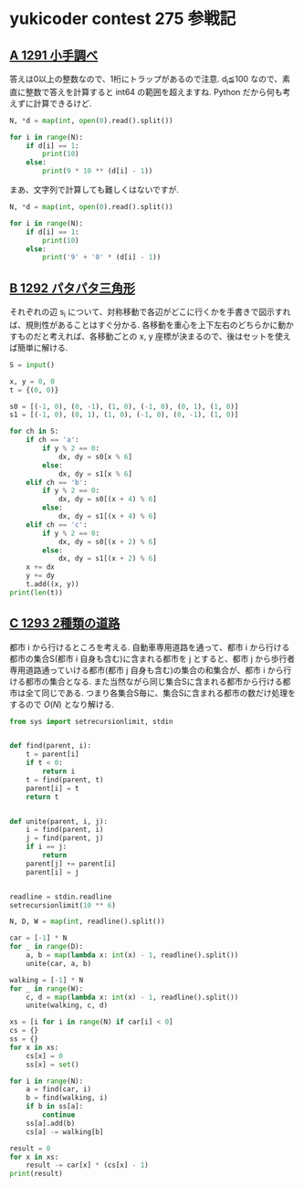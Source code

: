 # yukicoder contest 275 参戦記

## [A 1291 小手調べ](https://yukicoder.me/problems/no/1291)

答えは0以上の整数なので、1桁にトラップがあるので注意. d<sub>i</sub>≦100 なので、素直に整数で答えを計算すると int64 の範囲を超えますね. Python だから何も考えずに計算できるけど.

```python
N, *d = map(int, open(0).read().split())

for i in range(N):
    if d[i] == 1:
        print(10)
    else:
        print(9 * 10 ** (d[i] - 1))
```

まあ、文字列で計算しても難しくはないですが.

```python
N, *d = map(int, open(0).read().split())

for i in range(N):
    if d[i] == 1:
        print(10)
    else:
        print('9' + '0' * (d[i] - 1))
```

## [B 1292 パタパタ三角形](https://yukicoder.me/problems/no/1292)

それぞれの辺 s<sub>i</sub> について、対称移動で各辺がどこに行くかを手書きで図示すれば、規則性があることはすぐ分かる. 各移動を重心を上下左右のどちらかに動かすものだと考えれば、各移動ごとの x, y 座標が決まるので、後はセットを使えば簡単に解ける.

```python
S = input()

x, y = 0, 0
t = {(0, 0)}

s0 = [(-1, 0), (0, -1), (1, 0), (-1, 0), (0, 1), (1, 0)]
s1 = [(-1, 0), (0, 1), (1, 0), (-1, 0), (0, -1), (1, 0)]

for ch in S:
    if ch == 'a':
        if y % 2 == 0:
            dx, dy = s0[x % 6]
        else:
            dx, dy = s1[x % 6]
    elif ch == 'b':
        if y % 2 == 0:
            dx, dy = s0[(x + 4) % 6]
        else:
            dx, dy = s1[(x + 4) % 6]
    elif ch == 'c':
        if y % 2 == 0:
            dx, dy = s0[(x + 2) % 6]
        else:
            dx, dy = s1[(x + 2) % 6]
    x += dx
    y += dy
    t.add((x, y))
print(len(t))
```

## [C 1293 2種類の道路](https://yukicoder.me/problems/no/1293)

都市 i から行けるところを考える. 自動車専用道路を通って、都市 i から行ける都市の集合S(都市 i 自身も含む)に含まれる都市を j とすると、都市 j から歩行者専用道路通っていける都市(都市 j 自身も含む)の集合の和集合が、都市 i から行ける都市の集合となる. また当然ながら同じ集合Sに含まれる都市から行ける都市は全て同じである. つまり各集合S毎に、集合Sに含まれる都市の数だけ処理をするので *O*(*N*) となり解ける.

```python
from sys import setrecursionlimit, stdin


def find(parent, i):
    t = parent[i]
    if t < 0:
        return i
    t = find(parent, t)
    parent[i] = t
    return t


def unite(parent, i, j):
    i = find(parent, i)
    j = find(parent, j)
    if i == j:
        return
    parent[j] += parent[i]
    parent[i] = j


readline = stdin.readline
setrecursionlimit(10 ** 6)

N, D, W = map(int, readline().split())

car = [-1] * N
for _ in range(D):
    a, b = map(lambda x: int(x) - 1, readline().split())
    unite(car, a, b)

walking = [-1] * N
for _ in range(W):
    c, d = map(lambda x: int(x) - 1, readline().split())
    unite(walking, c, d)

xs = [i for i in range(N) if car[i] < 0]
cs = {}
ss = {}
for x in xs:
    cs[x] = 0
    ss[x] = set()

for i in range(N):
    a = find(car, i)
    b = find(walking, i)
    if b in ss[a]:
        continue
    ss[a].add(b)
    cs[a] -= walking[b]

result = 0
for x in xs:
    result -= car[x] * (cs[x] - 1)
print(result)
```
